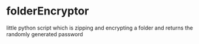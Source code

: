 # folderEncryptor
little python script which is zipping and encrypting a folder and returns the randomly generated password
